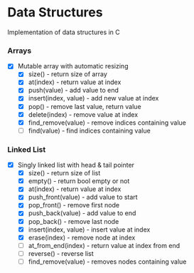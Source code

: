 # Data Structures
Implementation of data structures in C

### Arrays
- [x] Mutable array with automatic resizing
	- [x] size() - return size of array
	- [x] at(index) - return value at index
	- [x] push(value) - add value to end
	- [x] insert(index, value) - add new value at index
	- [x] pop() - remove last value, return value
	- [x] delete(index) - remove value at index
	- [x] find_remove(value) - remove indices containing value
	- [ ] find(value) - find indices containing value

### Linked List
- [x] Singly linked list with head & tail pointer
	- [x] size() - return size of list
	- [x] empty() - return bool empty or not
	- [x] at(index) - return value at index
	- [x] push_front(value) - add value to start
	- [x] pop_front() - remove first node
	- [x] push_back(value) - add value to end
	- [x] pop_back() - remove last node
	- [x] insert(index, value) - insert value at index
	- [x] erase(index) - remove node at index
	- [ ] at_from_end(index) - return value at index from end
	- [ ] reverse() - reverse list
	- [ ] find_remove(value) - removes nodes containing value

